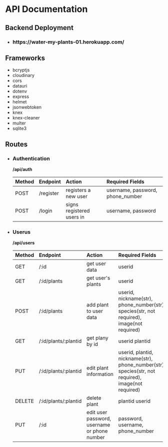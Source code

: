 # API Documentation

## Backend Deployment

- <h3>https://water-my-plants-01.herokuapp.com/</h3>

## Frameworks

- bcryptjs
- cloudinary
- cors
- datauri
- dotenv
- express
- helmet
- jsonwebtoken
- knex
- knex-cleaner
- multer
- sqlite3

## Routes

- ### Authentication

  **/api/auth**

  | Method | Endpoint  | Action                    | Required Fields                  |
  | :----- | :-------- | :------------------------ | :------------------------------- |
  | POST   | /register | registers a new user      | username, password, phone_number |
  | POST   | /login    | signs registered users in | username, password               |

* ### Userus

  **/api/users**

  | Method | Endpoint             | Action                                       | Required Fields                                                                                    |
  | :----- | :------------------- | :------------------------------------------- | :------------------------------------------------------------------------------------------------- |
  | GET    | /:id                 | get user data                                | userid                                                                                             |
  | GET    | /:id/plants          | get user's plants                            | userid                                                                                             |
  | POST   | /:id/plants          | add plant to user data                       | userid, nickname(str), phone_number(str), species(str, not required), image(not required)          |
  | GET    | /:id/plants/:plantid | get plany by id                              | userid plantid                                                                                     |
  | PUT    | /:id/plants/:plantid | edit plant information                       | userid, plantid, nickname(str), phone_number(str), species(str, not required), image(not required) |
  | DELETE | /:id/plants/:plantid | delete plant                                 | plantid userid                                                                                     |
  | PUT    | /:id                 | edit user password, username or phone number | password, username, phone_number                                                                   |
